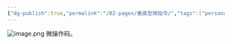```yaml
---
{"dg-publish":true,"permalink":"/02-pages/垂直型微指令/","tags":["personal/blog","计算机组成原理/CPU"]}
---
```


![image.png](https://yelanyanyu-img-bed.oss-cn-hangzhou.aliyuncs.com/img/blog/2024/11/20241126204529.png)
微操作码。